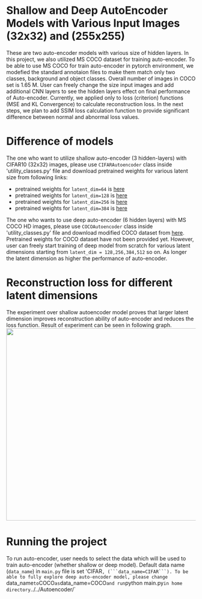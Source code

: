 # Shallow and Deep AutoEncoder Models with Various Input Images (32x32) and (255x255)
These are two auto-encoder models with various size of hidden layers. In this project, we also utilized MS COCO dataset for training auto-encoder. To be able to use MS COCO for train auto-encoder in pytorch environment, we modefied the standard annotaion files to make them match only two classes, background and object classes. Overall number of images in COCO set is 1.65 M. User can freely change the size input images and add additional CNN layers to see the hidden layers effect on final performance of Auto-encoder. Currently, we applied only to loss (criterion) functions (MSE and KL Convergence) to calculate reconstruction loss. In the next steps, we plan to add SSIM loss calculation function to provide significant difference between normal and abnormal loss values. 
# Difference of models
The one who want to utilize shallow auto-encoder (3 hidden-layers) with CIFAR10 (32x32) images, please use `CIFARAutoencoder` class inside 'utility_classes.py' file and download pretrained weights for various latent size from following links:
 - pretrained weights for `latent_dim=64` is <a href=https://github.com/Adeelbek/AutoEncoder_COCO/releases/download/AutoEncoder_COCO/cifar10_64.ckpt >here</a>
 - pretrained weights for `latent_dim=128` is <a href=https://github.com/Adeelbek/AutoEncoder_COCO/releases/download/AutoEncoder_COCO/cifar10_128.ckpt>here</a>
 - pretrained weights for `latent_dim=256` is <a href=https://github.com/Adeelbek/AutoEncoder_COCO/releases/download/AutoEncoder_COCO/cifar10_256.ckpt>here</a>
 - pretrained weights for `latent_dim=384` is <a href=https://github.com/Adeelbek/AutoEncoder_COCO/releases/download/AutoEncoder_COCO/cifar10_384.ckpt>here</a><br>

The one who wants to use deep auto-encoder (6 hidden layers) with MS COCO HD images, please use `COCOAutoencoder` class inside 'utility_classes.py' file and download modified COCO dataset from <a href=https://drive.google.com/file/d/11XYpqGEJMCphKiD6z3_NKrj5CRLwg8S9/view?usp>here</a>. Pretrained weights for COCO dataset have not been provided yet. However, user can freely start training of deep model from scratch for various latent dimensions starting from `latent_dim = 128,256,384,512` so on. As longer the latent dimension as higher the performance of auto-encoder. 
# Reconstruction loss for different latent dimensions
The experiment over shallow autoencoder model proves that larger latent dimension improves reconstruction ability of auto-encoder and reduces the loss function. Result of experiment can be seen in following graph. 
<img src="https://github.com/Adeelbek/AutoEncoder_COCO/releases/download/AutoEncoder_COCO/Figure_1.png" width=510>
# Running the project
To run auto-encoder, user needs to select the data which will be used to train auto-encoder (whether shallow or deep model). Default data name (`data_name`) in `main.py` file is set 'CIFAR`, (```data_name=CIFAR```). To be able to fully explore deep auto-encoder model, please change `data_name` to `COCO` as `data_name=COCO` and run `python main.py` in home directory `../../Autoencoder/`
